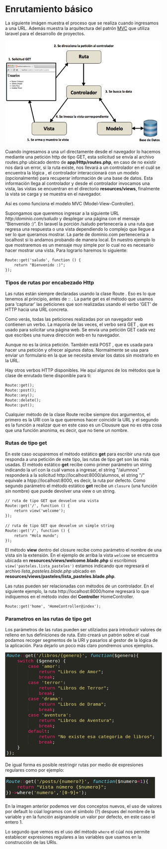 # Enrutamiento básico

La siguiente imágen muestra el proceso que se realiza cuando ingresamos a una URL. Además muestra la arquitectura del patrón [MVC](https://es.wikipedia.org/wiki/Modelo%E2%80%93vista%E2%80%93controlador) que utiliza laravel para el desarrollo de proyectos.

![](images/arquitectura.png)

Cuando ingresamos a una url directamente desde el navegador lo hacemos mediante una petición http de tipo GET, esta solicitud se envía al archivo routes.php ubicado dentro de **app/Http/routes.php**, en caso de no existir nos dará un error, si la ruta existe, nos llevará a un controlador en el cuál se encuentra la lógica , el controlador interaccionará con un modelo (opcionalmente) para recuperar información de una base de datos. Esta información llega al controlador y desde el controlador invocamos una vista, las vistas se encuentran en el directorio **resources/views**, finalmente la vista se carga y se muestra en el navegador.

Así es como funciona el modelo MVC (Model-View-Controller).

Supongamos que queremos ingresar a la siguiente URL *http:/dominio.com/saludo* y desplegar una página con el mensaje “Bienvenido :)”.
En laravel la porción /saludo pertenecería a una ruta que regresa una respuesta o una vista dependiendo lo complejo que llegue a ser lo que queramos mostrar. La parte de dominio.com pertenecería a localhost si lo andamos probando de manera local.
En nuestro ejemplo lo que mostraremos es un mensaje muy simple por lo cual no es necesario hacer mostrar una vista.
Para lograrlo haremos lo siguiente:

```
Route::get('saludo', function () {
    return "Bienvenido :)";
});
```

### Tipos de rutas por encabezado Http
Las rutas están siempre declaradas usando la clase Route . Eso es lo que tenemos al principio, antes de :: . La parte get es el método que usamos para ‘capturar’ las peticiones que son realizadas usando el verbo ‘GET’ de HTTP hacia una URL concreta.

Como verás, todas las peticiones realizadas por un navegador web contienen un verbo. La mayoría de las veces, el verbo será GET , que es usado para solicitar una página web. Se envía una petición GET cada vez que escribes una nueva dirección web en tu navegador.

Aunque no es la única petición. También está POST , que es usada para hacer una petición y ofrecer algunos datos. Normalmente se usa para enviar un formulario en la que se necesita enviar los datos sin mostrarlo en la URL.

Hay otros verbos HTTP disponibles. He aquí algunos de los métodos que la clase de enrutado tiene disponible para ti:

```
Route::get();
Route::post();
Route::any();
Route::delete();
Route::put();
```


Cualquier método de la clase Route recibe siempre dos argumentos, el primero es la URI con la que queremos hacer coincidir la URL y el segundo es la función a realizar que en este caso es un Clousure  que no es otra cosa que una función anonima, es decir, que no tiene un nombre.

### Rutas de tipo get
En este caso ocuparemos el método estático **get** para escribir una ruta que responda a una petición de este tipo, las rutas de tipo get son las más usadas.
El método estático **get** recibe como primer parámetro un string indicando la url con la cuál vamos a ingresar, el string "/alumnos" responderá a la solicitud http://localhost:8000/alumnos, el string "/" equivale a htpp://localhost:8000, es decir, la ruta por defecto.
Como segundo parámetro el método estático **get** recibe un `closure` (una función sin nombre) que puede devolver una view o un string.
```
// ruta de tipo GET que devuelve una vista
Route::get('/', function () {
    return view('welcome');
});

// ruta de tipo GET que devuelve un simple string
Route::get('/', function () {
    return "Hola mundo";
});

```

El método **view** dentro del closure recibe como parámetro el nombre de una vista sin la extensión. En el ejemplo de arriba la vista `welcome` se encuentra ubicada en **resources/views/welcome.blade.php** si escribimos `view('pasteles.lista_pasteles')` estamos indicando que regresará el archivo *lista_pasteles.blade.php* ubicado en **resources/views/pasteles/lista_pasteles.blade.php**.

Las rutas pueden ser relacionadas con métodos de un controlador. En el siguiente ejemplo, la ruta http://localhost:8000/home regresará lo que indiquemos en el método index del **Controller** HomeController.

```
Route::get('home', 'HomeController@index');
```

### Parametros en las rutas de tipo get

Los parámetros de las rutas pueden ser utilziados para introducir valores de relleno en tus definiciones de ruta. Esto creará un patrón sobre el cual podamos recoger segmentos de la URI y pasarlos al gestor de la lógica de la aplicación.
Para dejarlo un poco más claro pondremos unos ejemplos.

![](images/rutas-parametros.png)

De igual forma es posible restringir rutas por medio de expresiones regulares como por ejemplo:

![](images/rutas-expresiones.png)

En la imagen anterior podemos ver dos conceptos nuevos, el uso de valores por default lo cúal logramos con el simbolo (?) despues del nombre de la variable y en la función asignandole un valor por defecto, en este caso el entero 1.

Lo segundo que vemos es el uso del método `where` el cúal nos permite establecer expresiones regulares a las variables que usamos en la construcción de las URIs.
